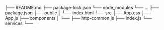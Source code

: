 ├── README.md
├── package-lock.json
└── node_modules
    └── ...
├── package.json
├── public
│   └── index.html
└── src
    ├── App.css
    ├── App.js
    ├── components
    │   └── 
    ├── http-common.js
    ├── index.js
    └── services
        └── 